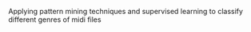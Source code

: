 Applying pattern mining techniques and supervised learning to classify different genres of midi files